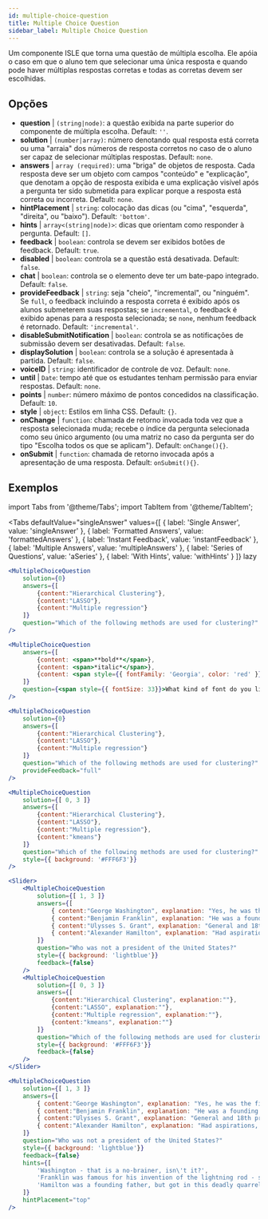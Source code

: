 ```yaml
---
id: multiple-choice-question 
title: Multiple Choice Question
sidebar_label: Multiple Choice Question
---
```


Um componente ISLE que torna uma questão de múltipla escolha. Ele apóia o caso em que o aluno tem que selecionar uma única resposta e quando pode haver múltiplas respostas corretas e todas as corretas devem ser escolhidas.

## Opções

* __question__ | `(string|node)`: a questão exibida na parte superior do componente de múltipla escolha. Default: `''`.
* __solution__ | `(number|array)`: número denotando qual resposta está correta ou uma "arraia" dos números de resposta corretos no caso de o aluno ser capaz de selecionar múltiplas respostas. Default: `none`.
* __answers__ | `array (required)`: uma "briga" de objetos de resposta. Cada resposta deve ser um objeto com campos "conteúdo" e "explicação", que denotam a opção de resposta exibida e uma explicação visível após a pergunta ter sido submetida para explicar porque a resposta está correta ou incorreta. Default: `none`.
* __hintPlacement__ | `string`: colocação das dicas (ou "cima", "esquerda", "direita", ou "baixo"). Default: `'bottom'`.
* __hints__ | `array<(string|node)>`: dicas que orientam como responder à pergunta. Default: `[]`.
* __feedback__ | `boolean`: controla se devem ser exibidos botões de feedback. Default: `true`.
* __disabled__ | `boolean`: controla se a questão está desativada. Default: `false`.
* __chat__ | `boolean`: controla se o elemento deve ter um bate-papo integrado. Default: `false`.
* __provideFeedback__ | `string`: seja "cheio", "incremental", ou "ninguém". Se `full`, o feedback incluindo a resposta correta é exibido após os alunos submeterem suas respostas; se `incremental`, o feedback é exibido apenas para a resposta selecionada; se `none`, nenhum feedback é retornado. Default: `'incremental'`.
* __disableSubmitNotification__ | `boolean`: controla se as notificações de submissão devem ser desativadas. Default: `false`.
* __displaySolution__ | `boolean`: controla se a solução é apresentada à partida. Default: `false`.
* __voiceID__ | `string`: identificador de controle de voz. Default: `none`.
* __until__ | `Date`: tempo até que os estudantes tenham permissão para enviar respostas. Default: `none`.
* __points__ | `number`: número máximo de pontos concedidos na classificação. Default: `10`.
* __style__ | `object`: Estilos em linha CSS. Default: `{}`.
* __onChange__ | `function`: chamada de retorno invocada toda vez que a resposta selecionada muda; recebe o índice da pergunta selecionada como seu único argumento (ou uma matriz no caso da pergunta ser do tipo "Escolha todos os que se aplicam"). Default: `onChange(){}`.
* __onSubmit__ | `function`: chamada de retorno invocada após a apresentação de uma resposta. Default: `onSubmit(){}`.


## Exemplos

import Tabs from '@theme/Tabs';
import TabItem from '@theme/TabItem';

<Tabs
    defaultValue="singleAnswer"
    values={[
        { label: 'Single Answer', value: 'singleAnswer' },
        { label: 'Formatted Answers', value: 'formattedAnswers' },
        { label: 'Instant Feedback', value: 'instantFeedback' },
        { label: 'Multiple Answers', value: 'multipleAnswers' },
        { label: 'Series of Questions', value: 'aSeries' },
        { label: 'With Hints', value: 'withHints' }
    ]}
    lazy
>

<TabItem value="singleAnswer">

```jsx live
<MultipleChoiceQuestion
    solution={0}
    answers={[
        {content:"Hierarchical Clustering"},
        {content:"LASSO"},
        {content:"Multiple regression"}
    ]}
    question="Which of the following methods are used for clustering?"
/>
```

</TabItem>

<TabItem value="formattedAnswers" >

```jsx live
<MultipleChoiceQuestion
    answers={[
        {content: <span>**bold**</span>},
        {content: <span>*italic*</span>},
        {content: <span style={{ fontFamily: 'Georgia', color: 'red' }}>styled</span>}
    ]}
    question={<span style={{ fontSize: 33}}>What kind of font do you like the most?</span>}
/>
```

</TabItem>

<TabItem value="instantFeedback">

```jsx live
<MultipleChoiceQuestion
    solution={0}
    answers={[
        {content:"Hierarchical Clustering"},
        {content:"LASSO"},
        {content:"Multiple regression"}
    ]}
    question="Which of the following methods are used for clustering?"
    provideFeedback="full"
/>
```

</TabItem>

<TabItem value="multipleAnswers">

```jsx live
<MultipleChoiceQuestion
    solution={[ 0, 3 ]}
    answers={[
        {content:"Hierarchical Clustering"},
        {content:"LASSO"},
        {content:"Multiple regression"},
        {content:"kmeans"}
    ]}
    question="Which of the following methods are used for clustering?"
    style={{ background: '#FFF6F3'}}
/>
```

</TabItem>

<TabItem value="aSeries">

```jsx live
<Slider>
    <MultipleChoiceQuestion
        solution={[ 1, 3 ]}
        answers={[
            { content:"George Washington", explanation: "Yes, he was the first president." },
            { content:"Benjamin Franklin", explanation: "He was a founding father."},
            { content:"Ulysses S. Grant", explanation: "General and 18th president." },
            { content:"Alexander Hamilton", explanation: "Had aspirations, but died in a duel." }
        ]}
        question="Who was not a president of the United States?"
        style={{ background: 'lightblue'}}
        feedback={false}
    />
    <MultipleChoiceQuestion
        solution={[ 0, 3 ]}
        answers={[
            {content:"Hierarchical Clustering", explanation:""},
            {content:"LASSO", explanation:""},
            {content:"Multiple regression", explanation:""},
            {content:"kmeans", explanation:""}
        ]}
        question="Which of the following methods are used for clustering?"
        style={{ background: '#FFF6F3'}}
        feedback={false}
    />
</Slider>
```

</TabItem>

<TabItem value="withHints">

```jsx live
<MultipleChoiceQuestion
    solution={[ 1, 3 ]}
    answers={[
        { content:"George Washington", explanation: "Yes, he was the first president." },
        { content:"Benjamin Franklin", explanation: "He was a founding father."},
        { content:"Ulysses S. Grant", explanation: "General and 18th president." },
        { content:"Alexander Hamilton", explanation: "Had aspirations, but died in a duel." }
    ]}
    question="Who was not a president of the United States?"
    style={{ background: 'lightblue'}}
    feedback={false}
    hints={[
        'Washington - that is a no-brainer, isn\'t it?',
        'Franklin was famous for his invention of the lightning rod - so why become more?',
        'Hamilton was a founding father, but got in this deadly quarrel with Aaron Burr.',
    ]}
    hintPlacement="top"
/>
```

</TabItem>

</Tabs>
